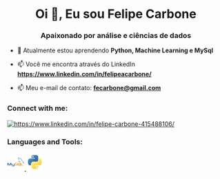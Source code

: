 <h1 align="center">Oi 👋, Eu sou Felipe Carbone</h1>
<h3 align="center">Apaixonado por análise e ciências de dados</h3>

- 🌱 Atualmente estou aprendendo **Python, Machine Learning e MySql**

- 📫 Você me encontra através do LinkedIn **https://www.linkedin.com/in/felipeacarbone/**
- 📫 Meu e-mail de contato: **fecarbone@gmail.com**

<h3 align="left">Connect with me:</h3>
<p align="left">
<a href="https://linkedin.com/in/https://www.linkedin.com/in/felipe-carbone-415488106/" target="blank"><img align="center" src="https://raw.githubusercontent.com/rahuldkjain/github-profile-readme-generator/master/src/images/icons/Social/linked-in-alt.svg" alt="https://www.linkedin.com/in/felipe-carbone-415488106/" height="30" width="40" /></a>
</p>

<h3 align="left">Languages and Tools:</h3>
<p align="left"> <a href="https://www.mysql.com/" target="_blank" rel="noreferrer"> <img src="https://raw.githubusercontent.com/devicons/devicon/master/icons/mysql/mysql-original-wordmark.svg" alt="mysql" width="40" height="40"/> </a> <a href="https://www.python.org" target="_blank" rel="noreferrer"> <img src="https://raw.githubusercontent.com/devicons/devicon/master/icons/python/python-original.svg" alt="python" width="40" height="40"/> </a> </p>





<!---
- 👋 Hi, I’m @FelipeACarbone
- 👀 I’m interested in ...
- 🌱 I’m currently learning ...
- 💞️ I’m looking to collaborate on ...
- 📫 How to reach me ...


FelipeACarbone/FelipeACarbone is a ✨ special ✨ repository because its `README.md` (this file) appears on your GitHub profile.
You can click the Preview link to take a look at your changes.
--->
